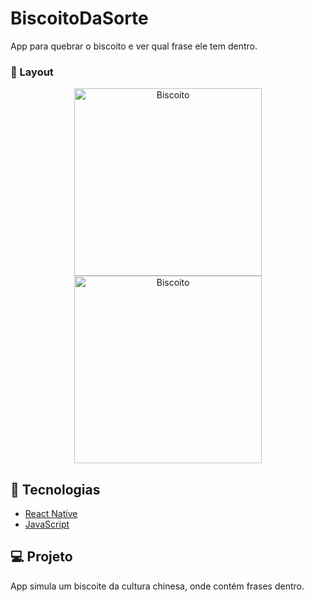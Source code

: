 # BiscoitoDaSorte
App para quebrar o biscoito e ver qual frase ele tem dentro.



###  📱 Layout


<p align="center">
  <img alt="Biscoito" src="https://ik.imagekit.io/aowlcgixdo/quebrarBiscoito_Tgx3e1BzF.png" width="300">
  
  <img alt="Biscoito" src="https://ik.imagekit.io/aowlcgixdo/biscoitQuebrado_VsvY1loic.png" width="300">
</p>

## 🚀 Tecnologias

- [React Native](https://facebook.github.io/react-native/)
- [JavaScript](https://tableless.github.io/iniciantes/manual/js/)


## 💻 Projeto

App simula um biscoite da cultura chinesa, onde contém frases dentro.

